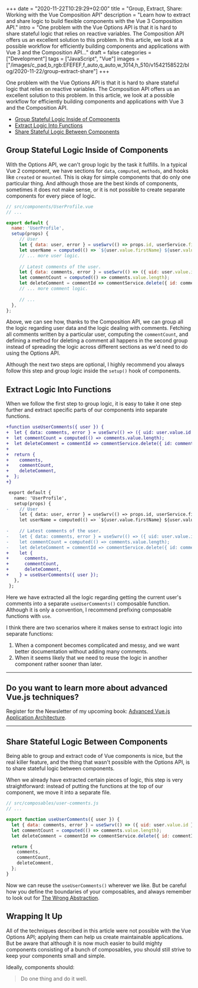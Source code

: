 +++
date = "2020-11-22T10:29:29+02:00"
title = "Group, Extract, Share: Working with the Vue Composition API"
description = "Learn how to extract and share logic to build flexible components with the Vue 3 Composition API."
intro = "One problem with the Vue Options API is that it is hard to share stateful logic that relies on reactive variables. The Composition API offers us an excellent solution to this problem. In this article, we look at a possible workflow for efficiently building components and applications with Vue 3 and the Composition API..."
draft = false
categories = ["Development"]
tags = ["JavaScript", "Vue"]
images = ["/images/c_pad,b_rgb:EFEFEF,f_auto,q_auto,w_1014,h_510/v1542158522/blog/2020-11-22/group-extract-share"]
+++

One problem with the Vue Options API is that it is hard to share stateful logic that relies on reactive variables. The Composition API offers us an excellent solution to this problem. In this article, we look at a possible workflow for efficiently building components and applications with Vue 3 and the Composition API.

- [Group Stateful Logic Inside of Components](#group-stateful-logic-inside-of-components)
- [Extract Logic Into Functions](#extract-logic-into-functions)
- [Share Stateful Logic Between Components](#share-stateful-logic-between-components)

## Group Stateful Logic Inside of Components

With the Options API, we can't group logic by the task it fulfills. In a typical Vue 2 component, we have sections for `data`, `computed`, `methods`, and hooks like `created` or `mounted`. This is okay for simple components that do only one particular thing. And although those are the best kinds of components, sometimes it does not make sense, or it is not possible to create separate components for every piece of logic.

```js
// src/components/UserProfile.vue
// ...

export default {
  name: 'UserProfile',
  setup(props) {
     // User
     let { data: user, error } = useSwrv(() => props.id, userService.find);
     let userName = computed(() => `${user.value.firstName} ${user.value.lastName}`);
     // ... more user logic.
     
     // Latest comments of the user.
     let { data: comments, error } = useSwrv(() => ({ uid: user.value.id }), commentService.findAll);
     let commentCount = computed(() => comments.value.length);
     let deleteComment = commentId => commentService.delete({ id: commentId });
     // ... more comment logic.
     
     // ...
  },
};
```

Above, we can see how, thanks to the Composition API, we can group all the logic regarding user data and the logic dealing with comments. Fetching all comments written by a particular user, computing the `commentCount`, and defining a method for deleting a comment all happens in the second group instead of spreading the logic across different sections as we'd need to do using the Options API.

Although the next two steps are optional, I highly recommend you always follow this step and group logic inside the `setup()` hook of components.

## Extract Logic Into Functions

When we follow the first step to group logic, it is easy to take it one step further and extract specific parts of our components into separate functions.

```diff
+function useUserComments({ user }) {
+  let { data: comments, error } = useSwrv(() => ({ uid: user.value.id }), commentService.findAll);
+  let commentCount = computed(() => comments.value.length);
+  let deleteComment = commentId => commentService.delete({ id: commentId });
+
+  return {
+    comments,
+    commentCount,
+    deleteComment,
+  };
+}

 export default {
   name: 'UserProfile',
   setup(props) {
-    // User
     let { data: user, error } = useSwrv(() => props.id, userService.find);
     let userName = computed(() => `${user.value.firstName} ${user.value.lastName}`);
     
-    // Latest comments of the user.
-    let { data: comments, error } = useSwrv(() => ({ uid: user.value.id }), commentService.findAll);
-    let commentCount = computed(() => comments.value.length);
-    let deleteComment = commentId => commentService.delete({ id: commentId });
+    let {
+      comments,
+      commentCount,
+      deleteComment,
+    } = useUserComments({ user });
   },
 };
```

Here we have extracted all the logic regarding getting the current user's comments into a separate `useUserComments()` composable function. Although it is only a convention, I recommend prefixing composable functions with `use`.

I think there are two scenarios where it makes sense to extract logic into separate functions:

1. When a component becomes complicated and messy, and we want better documentation without adding many comments.
2. When it seems likely that we need to reuse the logic in another component rather sooner than later.

<div>
  <hr class="c-hr">
  <div class="c-service-info">
    <h2>Do you want to learn more about advanced Vue.js techniques?</h2>
    <p class="c-service-info__body">
      Register for the Newsletter of my upcoming book: <a class="c-anchor" href="https://oberlehner.us20.list-manage.com/subscribe?u=8476a98c5640f6c7b5530ea57&id=8b26bf120b" data-event-category="link" data-event-action="click: newsletter" data-event-label="Newsletter (article content)">Advanced Vue.js Application Architecture</a>.
    </p>
  </div>
  <hr class="c-hr">
</div>

## Share Stateful Logic Between Components

Being able to group and extract code of Vue components is nice, but the real killer feature, and the thing that wasn't possible with the Options API, is to share stateful logic between components.

When we already have extracted certain pieces of logic, this step is very straightforward: instead of putting the functions at the top of our component, we move it into a separate file.

```js
// src/composables/user-comments.js
// ...

export function useUserComments({ user }) {
  let { data: comments, error } = useSwrv(() => ({ uid: user.value.id }), commentService.findAll);
  let commentCount = computed(() => comments.value.length);
  let deleteComment = commentId => commentService.delete({ id: commentId });

  return {
    comments,
    commentCount,
    deleteComment,
  };
}
```

Now we can reuse the `useUserComments()` wherever we like. But be careful how you define the boundaries of your composables, and always remember to look out for [The Wrong Abstraction](https://sandimetz.com/blog/2016/1/20/the-wrong-abstraction).

## Wrapping It Up

All of the techniques described in this article were not possible with the Vue Options API; applying them can help us create maintainable applications. But be aware that although it is now much easier to build mighty components consisting of a bunch of composables, you should still strive to keep your components small and simple.

Ideally, components should:

> Do one thing and do it well.
